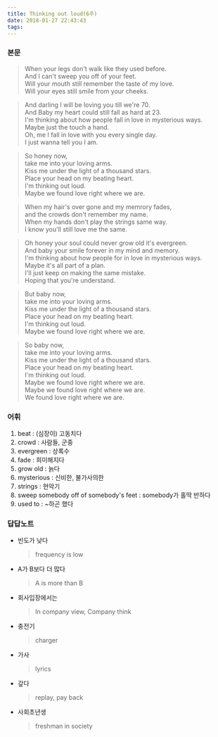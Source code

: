 ```yaml
---
title: Thinking out loud(6주)
date: 2018-01-27 22:43:43
tags:
---
```


### 본문
> When your legs don't walk like they used before.  
And I can't sweep you off of your feet.  
Will your mouth still remember the taste of my love.  
Will your eyes still smile from your cheeks.  

> And darling I will be loving you till we're 70.  
And Baby my heart could still fall as hard at 23.  
I'm thinking about how people fall in love in mysterious ways.  
Maybe just the touch a hand.  
Oh, me I fall in love with you every single day.  
I just wanna tell you I am.  

> So honey now,  
take me into your loving arms.  
Kiss me under the light of a thousand stars.  
Place your head on my beating heart.  
I'm thinking out loud.  
Maybe we found love right where we are.  

> When my hair's over gone and my memrory fades,  
and the crowds don't remember my name.  
When my hands don't play the strings same way.  
I know you'll still love me the same.  

> Oh honey your soul could never grow old it's evergreen.  
And baby your smile forever in my mind and memory.  
I'm thinking about how people for in love in mysterious ways.  
Maybe it's all part of a plan.  
I'll just keep on making the same mistake.  
Hoping that you're understand.  

> But baby now,  
take me into your loving arms.  
Kiss me under the light of a thousand stars.  
Place your head on my beating heart.  
I'm thinking out loud.  
Maybe we found love right where we are.  

> So baby now,  
take me into your loving arms.  
Kiss me under the light of a thousand stars.  
Place your head on my beating heart.  
I'm thinking out loud.  
Maybe we found love right where we are.  
Maybe we found love right where we are.  
We found love right where we are.  


### 어휘
1. beat : (심장이) 고동치다
1. crowd : 사람들, 군중
1. evergreen : 상록수
1. fade : 희미해지다
1. grow old : 늙다
1. mysterious : 신비한, 불가사의한
1. strings : 현악기
1. sweep somebody off of somebody's feet : somebody가 홀딱 반하다
1. used to : ~하곤 했다

### 답답노트
- 빈도가 낮다
    > frequency is low
- A가 B보다 더 많다
    > A is more than B
- 회사입장에서는
    > In company view, Company think
- 충전기
    > charger
- 가사
    > lyrics
- 갚다
    > replay, pay back
- 사회초년생
    > freshman in society